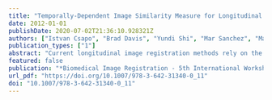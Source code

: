 ```yaml
---
title: "Temporally-Dependent Image Similarity Measure for Longitudinal Analysis"
date: 2012-01-01
publishDate: 2020-07-02T21:36:10.928321Z
authors: ["Istvan Csapo", "Brad Davis", "Yundi Shi", "Mar Sanchez", "Martin Styner", "Marc Niethammer"]
publication_types: ["1"]
abstract: "Current longitudinal image registration methods rely on the assumption that image appearance between time-points remains constant or changes uniformly within intensity classes. This assumption, however, is not valid for magnetic resonance imaging of brain development. Registration methods developed to align images with non-uniform appearance change either (i) locally minimize some global similarity measure, or (ii) iteratively estimate an intensity transformation that makes the images similar. However, these methods treat the individual images as independent static samples and are inadequate for the strong nonuniform appearance changes seen in neurodevelopmental data. Here, we propose a model-based similarity measure intended for aligning longitudinal images that locally estimates a temporal model of intensity change. Unlike previous approaches, the model-based formulation is able to capture complex appearance changes between time-points and we demonstrate that it is critical when using a deformable transformation model."
featured: false
publication: "*Biomedical Image Registration - 5th International Workshop, WBIR 2012, Nashville, TN, USA, July 7-8, 2012. Proceedings*"
url_pdf: "https://doi.org/10.1007/978-3-642-31340-0_11"
doi: "10.1007/978-3-642-31340-0_11"
---
```


